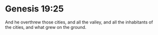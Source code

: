 # Genesis 19:25

And he overthrew those cities, and all the valley, and all the inhabitants of the cities, and what grew on the ground.
